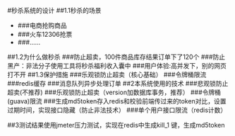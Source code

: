 #秒杀系统的设计
##1.1秒杀的场景
   *    ###电商抢购商品
   *    ###火车12306抢票
   *    ###......

##1.2为什么做秒杀
   ###防止超卖，100件商品库存结果订单下了120个
   ###防止黑产：非法分子使用工具将秒杀福利收入囊中
   ###用户体验:高并发下，别的网页打不开
##1.3保护措施
   ###乐观锁防止超卖（核心基础）
   ###令牌桶限流
   ###redis缓存
   ###消息队列异步处理订单
##2本系统使用的技术
  ###悲观锁防止超卖(不推荐)
  ###乐观锁防止超卖（version加数据库事务，推荐）
  ###令牌桶(guava)限流
  ###生成md5token存入redis和校验前端传过来的token对比，设置过期时间，实现接口隐藏（防止非法技术）
  ###单个用户接口限流（redis计数）

##3测试结果使用jmeter压力测试，实现在redis中生成kill_1 键，生成md5token